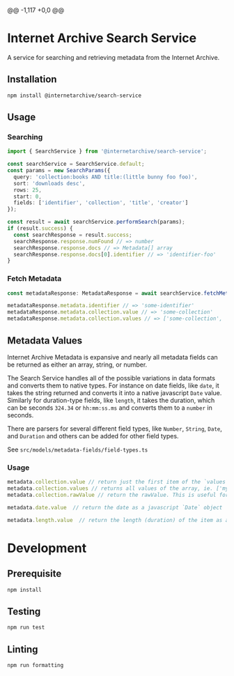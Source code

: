 @@ -1,117 +0,0 @@
# Internet Archive Search Service

A service for searching and retrieving metadata from the Internet Archive.

## Installation
```bash
npm install @internetarchive/search-service
```

## Usage

### Searching
```ts
import { SearchService } from '@internetarchive/search-service';

const searchService = SearchService.default;
const params = new SearchParams({
  query: 'collection:books AND title:(little bunny foo foo)',
  sort: 'downloads desc',
  rows: 25,
  start: 0,
  fields: ['identifier', 'collection', 'title', 'creator']
});

const result = await searchService.performSearch(params);
if (result.success) {
  const searchResponse = result.success;
  searchResponse.response.numFound // => number
  searchResponse.response.docs // => Metadata[] array
  searchResponse.response.docs[0].identifier // => 'identifier-foo'
}
```

### Fetch Metadata

```ts
const metadataResponse: MetadataResponse = await searchService.fetchMetadata('some-identifier');

metadataResponse.metadata.identifier // => 'some-identifier'
metadataResponse.metadata.collection.value // => 'some-collection'
metadataResponse.metadata.collection.values // => ['some-collection', 'another-collection', 'more-collections']
```

## Metadata Values

Internet Archive Metadata is expansive and nearly all metadata fields can be returned as either an array, string, or number.

The Search Service handles all of the possible variations in data formats and converts them to native types. For instance on date fields, like `date`, it takes the string returned and converts it into a native javascript `Date` value. Similarly for duration-type fields, like `length`, it takes the duration, which can be seconds `324.34` or `hh:mm:ss.ms` and converts them to a `number` in seconds.

There are parsers for several different field types, like `Number`, `String`, `Date`, and `Duration` and others can be added for other field types.

See `src/models/metadata-fields/field-types.ts`

### Usage

```ts
metadata.collection.value // return just the first item of the `values` array, ie. 'my-collection'
metadata.collection.values // returns all values of the array, ie. ['my-collection', 'other-collection']
metadata.collection.rawValue // return the rawValue. This is useful for inspecting the raw response received.

metadata.date.value  // return the date as a javascript `Date` object

metadata.length.value  // return the length (duration) of the item as a number of seconds, can be in the format "hh:mm:ss" or decimal seconds
```

# Development

## Prerequisite
```bash
npm install
```

## Testing
```bash
npm run test
```

## Linting
```bash
npm run formatting
```
